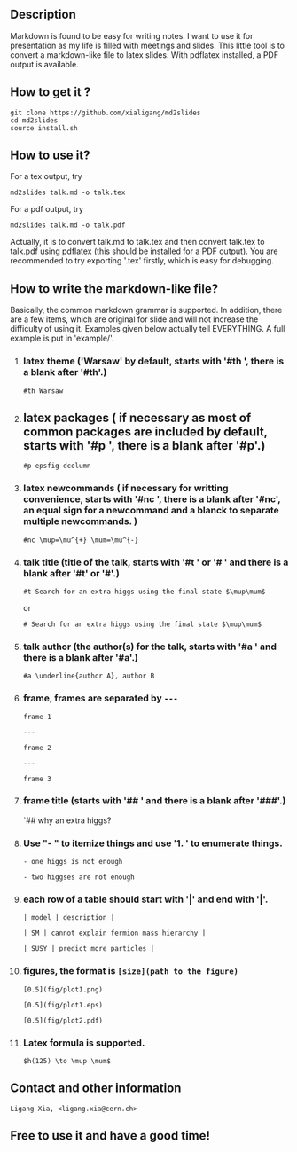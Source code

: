 
## Description

Markdown is found to be easy for writing notes. I want to use it for presentation as my life is filled with meetings and slides. This little tool is to convert a markdown-like file to latex slides. With pdflatex installed, a PDF output is available.

## How to get it ?

	git clone https://github.com/xialigang/md2slides
	cd md2slides
	source install.sh

## How to use it?

For a tex output, try
	
	md2slides talk.md -o talk.tex

For a pdf output, try
	
	md2slides talk.md -o talk.pdf

  Actually, it is to convert talk.md to talk.tex and then convert talk.tex to talk.pdf using pdflatex (this should be installed for a PDF output). You are recommended to try exporting '.tex' firstly, which is easy for debugging.

## How to write the markdown-like file?

  Basically, the common markdown grammar is supported. In addition, there are a few items, which are original for slide and will not increase the difficulty of using it. Examples given below actually tell  EVERYTHING. A full example is put in 'example/'.

1. ### latex theme ('Warsaw' by default, starts with '#th ', there is a blank after '#th'.)

    `#th Warsaw`

1. ## latex packages ( if necessary as most of common packages are included by default, starts with '#p ', there is a blank after '#p'.)

    `#p epsfig dcolumn`

1. ### latex newcommands ( if necessary for writting convenience, starts with '#nc ', there is a blank after '#nc', an equal sign for a newcommand and a blanck to separate multiple newcommands. )

    `#nc \mup=\mu^{+} \mum=\mu^{-}`

1. ### talk title (title of the talk, starts with '#t ' or '# ' and there is a blank after '#t' or '#'.)

    `#t Search for an extra higgs using the final state $\mup\mum$`
    
    or
    
    `# Search for an extra higgs using the final state $\mup\mum$`

1. ### talk author (the author(s) for the talk, starts with '#a ' and there is a blank after '#a'.)

    `#a \underline{author A}, author B`

1. ### frame, frames are separated by `---`

    `frame 1`

    `---`

    `frame 2`

    `---`

    `frame 3`

1. ### frame title (starts with '## ' and there is a blank after '###'.)

    `## why an extra higgs?

1. ### Use "- " to itemize things and use '1. ' to enumerate things.

    `- one higgs is not enough`

    `- two higgses are not enough`

1. ### each row of a table should start with '|' and end with '|'.

    `| model | description |`
    
    `| SM | cannot explain fermion mass hierarchy |`
    
    `| SUSY | predict more particles |`

1. ### figures, the format is `[size](path to the figure)`

    `[0.5](fig/plot1.png)`

    `[0.5](fig/plot1.eps)`

    `[0.5](fig/plot2.pdf)`
    

1. ### Latex formula is supported.

    `$h(125) \to \mup \mum$`

## Contact and other information

    Ligang Xia, <ligang.xia@cern.ch>

## Free to use it and have a good time!
    


